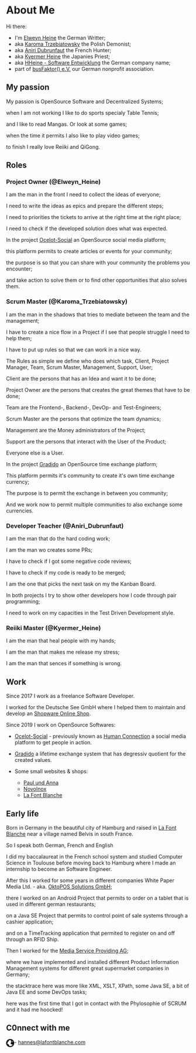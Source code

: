 # About Me

Hi there: 
- I'm [Elweyn Heine](#project-owner-elweyn_heine) the German Writter;
- aka [Karoma Trzebiatowsky](#scrum-master-karoma_trzebiatowsky) the Polish Demonist;
- aka [Aniri Dubrunfaut](#developer-teacher-aniri_dubrunfaut) the French Hunter;
- aka [Kyermer Heine](#reiiki-master-kyermer_heine) the Japanies Priest;
- aka [HHeine - Software Entwicklung](#work) the German company name;
- part of [busFaktor() e.V.](https://www.busfaktor.org/de) our German nonprofit association.

## My passion

My passion is OpenSource Software and Decentralized Systems; 

when I am not working I like to do sports specialy Table Tennis;

and I like to read Mangas. Or look at some games;

when the time it permits I also like to play video games;

to finish I really love Reiiki and QiGong.

## Roles

### Project Owner (@Elweyn_Heine)

I am the man in the front I need to collect the ideas of everyone;

I need to write the ideas as epics and prepare the different steps;

I need to priorities the tickets to arrive at the right time at the right place;

I need to check if the developed solution does what was expected.


In the project [Ocelot-Social](https://github.com/Ocelot-Social-Community/Ocelot-Social/) an OpenSource social media platform;

this platform permits to create articles or events for your community;

the purpose is so that you can share with your community the problems you encounter;

and take action to solve them or to find other opportunities that also solves them.

### Scrum Master (@Karoma_Trzebiatowsky)

I am the man in the shadows that tries to mediate between the team and the management;

I have to create a nice flow in a Project if I see that people struggle I need to help them;

I have to put up rules so that we can work in a nice way.


The Rules as simple we define who does which task, Client, Project Manager, Team, Scrum Master, Management, Support, User;

Client are the persons that has an Idea and want it to be done;

Project Owner are the persons that creates the great themes that have to be done;

Team are the Frontend-, Backend-, DevOp- and Test-Engineers;

Scrum Master are the persons that optimize the team dynamics;

Management are the Money administrators of the Project;

Support are the persons that interact with the User of the Product;

Everyone else is a User. 


In the project [Gradido](https://github.com/gradido/gradido/) an OpenSource time exchange platform;

This platform permits it's community to create it's own time exchange currency;

The purpose is to permit the exchange in between you community;

And we work now to permit multiple communities to also exchange some currencies.

### Developer Teacher (@Aniri_Dubrunfaut)

I am the man that do the hard coding work;

I am the man wo creates some PRs;

I have to check if I got some negative code reviews;

I have to check if my code is ready to be merged;

I am the one that picks the next task on my the Kanban Board. 


In both projects I try to show other developers how I code through pair programming; 

I need to work on my capacities in the Test Driven Development style.

### Reiiki Master (@Kyermer_Heine)

I am the man that heal people with my hands;

I am the man that makes me release my stress;

I am the man that sences if something is wrong. 

## Work

Since 2017 I work as a freelance Software Developer. 

I worked for the Deutsche See GmbH where I helped them to maintain and develop an [Shopware Online Shop](https://www.deutschesee.de/shop/).


Since 2019 I work on OpenSource Softwares:

- [Ocelot-Social](https://www.ocelot.social/) - previously known as [Human Connection](https://human-connection.org/) a social media platform to get people in action.

- [Gradido](https://gradido.net/de/) a lifetime exchange system that has degressiv quotient for the created values.

- Some small websites & shops:

  - [Paul und Anna](https://www.paulundanna.com/)
  - [NovoInox](https://www.novoinox.de/)
  - [La Font Blanche](https://www.lafontblanche.com/)

## Early life

Born in Germany in the beautiful city of Hamburg and raised in [La Font Blanche](https://www.lafontblanche.com/) near a village named Belvis in south France.

So I speak both German, French and English 


I did my baccalaureat in the French school system and studied Computer Science in Toulouse before moving back to Hamburg where I made an internship to become an Software Engineer.


After this I worked for some years in different companies White Paper Media Ltd. - aka. [OktoPOS Solutions GmbH](https://www.oktopos.com/);

there I worked on an Android Project that permits to order on a tablet that is used in different german restaurants;

on a Java SE Project that permits to control point of sale systems through a cashier application;

and on a TimeTracking application that permited to register on and off through an RFID Ship.


Then I worked for the [Media Service Providing AG](https://mspag.com/); 

where we have implemented and installed different Product Information Management systems for different great supermarket companies in Germany;

the stacktrace here was more like XML, XSLT, XPath, some Java SE, a bit of Java EE and some DevOps tasks;

here was the first time that I got in contact with the Phylosophie of SCRUM and it had me hoocked!

## C0nnect with me

<img align="left" alt="HHeine" width="22px" src="https://raw.githubusercontent.com/iconic/open-iconic/master/svg/globe.svg"> - <hannes@lafontblanche.com>
